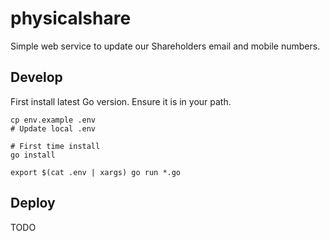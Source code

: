 # physicalshare

Simple web service to update our Shareholders email and mobile numbers.

## Develop

First install latest Go version. Ensure it is in your path.

```
cp env.example .env
# Update local .env

# First time install
go install

export $(cat .env | xargs) go run *.go
```

## Deploy

TODO
